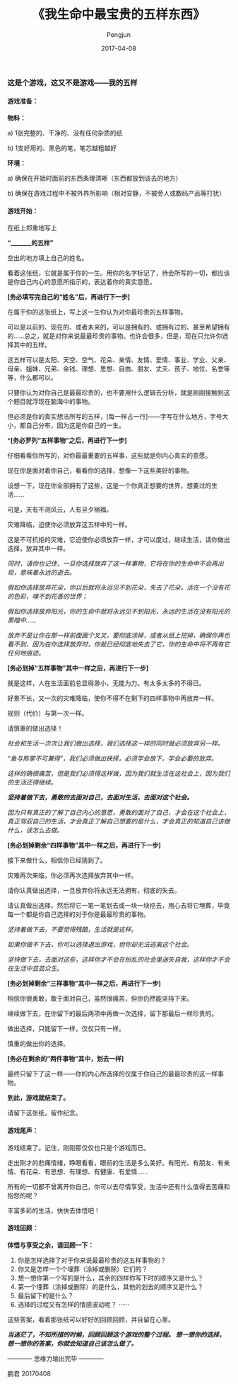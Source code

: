 ﻿---
layout: post
title: '《我生命中最宝贵的五样东西》'
date: 2017-04-08
author: Pengjun
tags: 思维
---
### 这是个游戏，这又不是游戏——我的五样

#### 游戏准备：

**物料：**

a)	1张完整的、干净的、没有任何杂质的纸

b)	1支好用的、黑色的笔，笔芯越粗越好

**环境：**

a)	确保在开始时面前的东西条理清晰（东西都放到该去的地方）

b)	确保在游戏过程中不被外界所影响（相对安静，不被旁人或数码产品等打扰）

#### 游戏开始：

在纸上郑重地写上

**“_______的五样”**

空出的地方填上自己的姓名。

看着这张纸，它就是属于你的一生。用你的名字标记了，待会所写的一切，都应该是你自己内心的意愿所指示的，表达着你的真实意愿。

**[务必填写完自己的“姓名”后，再进行下一步]**

在属于你的这张纸上，写上这一生你认为对你最珍贵的五样事物。

可以是以前的、现在的、或者未来的，可以是拥有的、或拥有过的、甚至希望拥有的……总之，就是对你来说最最珍贵的事物。也许会很多，但是，现在只允许你选择其中的五样。

这五样可以是太阳、天空、空气、花朵、亲情、友情、爱情、事业、学业、父亲、母亲、姐妹、兄弟、金钱、理想、思想、自由、朋友、丈夫、孩子、地位、名誉等等，什么都可以。

只要你认为对你自己是最最珍贵的，也不要用什么逻辑去分析，就是刚刚接触到这个题目就浮现在脑海中的事物。

但必须是你的真实想法所写的五样，[每一样占一行]——字写在什么地方，字号大小，都自己分布，因为这是你自己的一生。

***[务必罗列“五样事物”之后，再进行下一步]**

仔细看看你所写的，对你最最重要的五样事，这些就是你内心真实的意愿。

现在你是面对着你自己，看看你的选择，想像一下这些美好的事物。

设想一下，现在你全部拥有了这些，这是一个你真正想要的世界，想要过的生活……

可是，天有不测风云，人有旦夕祸福。

灾难降临，迫使你必须放弃这五样中的一样。

这是不可抗拒的灾难，它迫使你必须放弃一样，才可以度过，继续生活，请你做出选择，放弃其中一样。

*同时，请你也记住，一旦你选择放弃了这一样事物，它将在你的生命中不会再出现，意味着永远的逝去。*

*假如你选择放弃花朵，你以后就将永远见不到花朵，失去了花朵，活在一个没有花的色彩，嗅不到花香的世界；*

*假如你选择放弃阳光，你的生命中就将永远见不到阳光，永远的生活在没有阳光的黑暗中……*

*放弃不是让你在那一样前面画个叉叉，要彻底涂掉，或者从纸上挖掉，确保你再也看不到，因为在你选择放弃时，你就已经彻底地失去了它，你的生命中将不再有它任何地痕迹。*

**[务必划掉“五样事物”其中一样之后，再进行下一步]**

就是这样，人在生活面前总显得渺小，无能为力。有太多太多的不得已。

好景不长，又一次的灾难降临，使你不得不在剩下的四样事物中再放弃一样。

规则（代价）与第一次一样。

请慎重的做出选择！

*社会和生活一次次让我们做出选择，我们选择这一样的同时就必须放弃另一样。*

*“鱼与熊掌不可兼得”，我们必须做出抉择，必须学会放下，学会必要的放弃。*

*这样的确很痛苦，但是我们必须得这样做，因为我们就生活在这社会上，因为我们的生活还得继续。*

***坚持着做下去，勇敢的去面对自己，去面对生活，去面对这个社会。***

*因为只有真正的了解了自己内心的意愿，勇敢的面对了自己，才会在这个社会上，真正驾驭自己的生活，才会真正了解自己想要的是什么，才会真正的知道自己该做什么，该怎么去做。*

**[务必划掉剩余“四样事物”其中一样之后，再进行下一步]**

接下来做什么，相信你已经猜到了。

灾难再次来临，你必须再次选择放弃其中一样。

请你认真做出选择，一旦放弃你将永远无法拥有，彻底的失去。

请认真做出选择，然后将它一笔一笔划去或一块一块挖去，用心去将它埋葬，毕竟每一个都是你自己选择的对于你是最最珍贵的事物。

*坚持着做下去，不要觉得残酷，生活就是这样。*

*如果你做不下去，你可以选择退出游戏，但你却无法逃离这个社会。*

*坚持做下去，去面对这些，这样你才不会在纷乱的社会里迷失自我，这样你才不会在生活中芸芸众生。*

**[务必划掉剩余“三样事物”其中一样之后，再进行下一步]**

相信你很勇敢，敢于面对自己，虽然很痛苦，但你仍然能坚持下来。

继续做下去，在你留下的最后两项中再做一次选择，留下那最后一样珍贵的。

做出选择，只能留下一样，仅仅只有一样。

慎重的做出你的选择。

**[务必在剩余的“两件事物”其中，划去一样]**

最终只留下了这一样——你的内心所选择的仅属于你自己的最最珍贵的这一样事物。

**到此，游戏就结束了。**

请留下这张纸，留作纪念。


#### 游戏尾声：

游戏结束了。记住，刚刚那仅仅也只是个游戏而已。

走出刚才的悲痛情绪，睁眼看看，眼前的生活是多么美好。有阳光、有朋友、有亲情、有花朵、有思想、有理想、有健康、有爱情……

所有的一切都不曾离开你自己，你可以去尽情享受，生活中还有什么值得去苦痛和抱怨的呢？

丰富多彩的生活，快快去体悟吧！
 
#### 游戏回顾：

**体悟与享受之余，请回顾一下：**

1.	你是怎样选择了对于你来说最最珍贵的这五样事物的？
2.	你又是怎样一个个埋葬（涂掉或删除）它们的？
3.	想一想你第一个写的是什么，其余的四样你写下时的顺序又是什么？
4.	第一个埋葬（涂掉或删除）的是什么，其他的划去的顺序又是什么？
5.	最后留下的是什么？
6.	选择的过程又有怎样的情感波动呢？
······

这些答案，看着那张纸可以好好的回顾回顾，并且留在心里。
 
***当迷茫了，不知所措的时候，回顾回顾这个游戏的整个过程。
想一想你的选择，想一想你的答案，你就会知道自己该怎么做了。***

————  思维力输出完毕  ————

鹏君
20170408